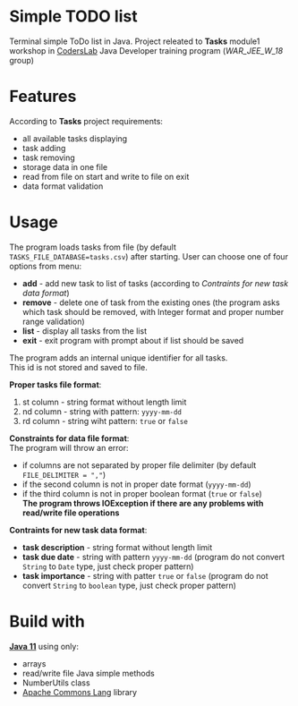 # Simple TODO list
Terminal simple ToDo list in Java.
Project releated to **Tasks** module1 workshop in [CodersLab](coderslab.pl) Java Developer training program (*WAR_JEE_W_18* group)  

# Features
According to **Tasks** project requirements: 
- all available tasks displaying
- task adding 
- task removing
- storage data in one file 
- read from file on start and write to file on exit
- data format validation

# Usage
The program loads tasks from file (by default `TASKS_FILE_DATABASE=tasks.csv`) after starting.
User can choose one of four options from menu:
- **add** - add new task to list of tasks (according to *Contraints for new task data format*)
- **remove** - delete one of task from the existing ones (the program asks which task should be removed, with Integer format and proper number range validation)
- **list** - display all tasks from the list
- **exit** - exit program with prompt about if list should be saved

The program adds an internal unique identifier for all tasks.  
This id is not stored and saved to file.


**Proper tasks file format**:
1. st column - string format without length limit
2. nd column - string with pattern: `yyyy-mm-dd` 
3. rd column - string wiht pattern: `true` or `false` 


**Constraints for data file format**:  
The program will throw an error:
- if columns are not separated by proper file delimiter (by default `FILE_DELIMITER = ","`) 
- if the second column is not in proper date format (`yyyy-mm-dd`) 
- if the third column is not in proper boolean format (`true` or `false`)  
**The program throws IOException if there are any problems with read/write file operations**


**Contraints for new task data format**:
- **task description** - string format without length limit
- **task due date** - string with pattern `yyyy-mm-dd` (program do not convert `String` to `Date` type, just check proper pattern)
- **task importance** - string with patter `true` or `false` (program do not convert `String` to `boolean` type, just check proper pattern)


# Build with
[**Java 11**](https://www.oracle.com/java/technologies/javase-jdk11-downloads.html) using only:
- arrays
- read/write file Java simple methods
- NumberUtils class
- [Apache Commons Lang](https://mvnrepository.com/artifact/org.apache.commons/commons-lang3) library
